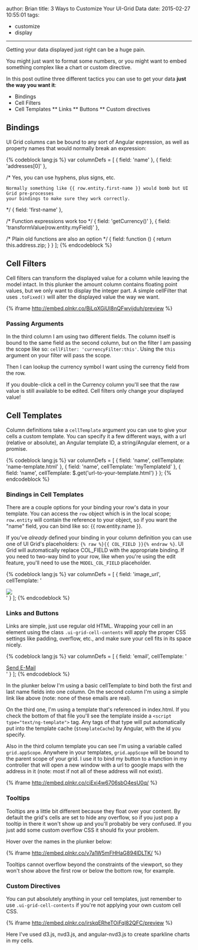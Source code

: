 author: Brian
title: 3 Ways to Customize Your UI-Grid Data
date: 2015-02-27 10:55:01
tags:
 - customize
 - display
---

<!-- 5 ways to display data the way you want -->

Getting your data displayed just right can be a huge pain.

You might just want to format some numbers, or you might want to embed something complex like a chart or custom directive.

In this post outline three different tactics you can use to get your data **just the way you want it**:

* Bindings
* Cell Filters
* Cell Templates
** Links
** Buttons
** Custom directives

## Bindings

UI Grid columns can be bound to any sort of Angular expression, as well as property names that would normally break an expression:

{% codeblock lang:js %}
var columnDefs = [
  { field: 'name' },
  { field: 'addresses[0]' },

  /*
    Yes, you can use hyphens, plus signs, etc.

    Normally something like {{ row.entity.first-name }} would bomb but UI Grid pre-processes
    your bindings to make sure they work correctly.
  */
  { field: 'first-name' }, 

  /* Function expressions work too */
  { field: 'getCurrency()' },
  { field: 'transformValue(row.entity.myField)' },

  /* Plain old functions are also an option */
  { field: function () { return this.address.zip; } }
];
{% endcodeblock %}

## Cell Filters

Cell filters can transform the displayed value for a column while leaving the model intact. In this plunker the amount column contains floating point values, but we only want to display the integer part. A simple cellFilter that uses `.toFixed()` will alter the displayed value the way we want.

{% iframe http://embed.plnkr.co/BjLqXGiUI8nQFwvijduh/preview %}

### Passing Arguments ###

In the third column I am using two different fields. The column itself is bound to the same field as the second column, but on the filter I am passing the scope like so: `cellFilter: 'currencyFilter:this'`.  Using the `this` argument on your filter will pass the scope.

Then I can lookup the currency symbol I want using the currency field from the row.

If you double-click a cell in the Currency column you'll see that the raw value is still available to be edited. Cell filters only change your displayed value!

## Cell Templates ##

Column definitions take a `cellTemplate` argument you can use to give your cells a custom template. You can specify it a few different ways, with a url (relative or absolute), an Angular template ID, a string/Angular element, or a promise.

{% codeblock lang:js %}
var columnDefs = [
  { field: 'name', cellTemplate: 'name-template.html' },
  { field: 'name', cellTemplate: 'myTemplateId' },
  { field: 'name', cellTemplate: $.get('url-to-your-template.html') }
};
{% endcodeblock %}

### Bindings in Cell Templates ###

There are a couple options for your binding your row's data in your template. You can access the `row` object which is in the local scope; `row.entity` will contain the reference to your object, so if you want the "name" field, you can bind like so: {{ row.entity.name }}.

If you've *already* defined your binding in your column definition you can use one of UI Grid's placeholders: `{% raw %}{{ COL_FIELD }}{% endraw %}`. UI Grid will automatically replace COL_FIELD with the appropriate binding. If you need to two-way bind to your row, like when you're using the edit feature, you'll need to use the `MODEL_COL_FIELD` placeholder.

{% codeblock lang:js %}
var columnDefs = [
  {
    field: 'image_url',
    cellTemplate: '<div class="ui-grid-cell-contents"><img src="{% raw %}{{ COL_FIELD }}{% endraw %}" /></div>'
  }
];
{% endcodeblock %}

### Links and Buttons ###

Links are simple, just use regular old HTML. Wrapping your cell in an element using the class `.ui-grid-cell-contents` will apply the proper CSS settings like padding, overflow, etc., and make sure your cell fits in its space nicely.

{% codeblock lang:js %}
var columnDefs = [
  {
    field: 'email',
    cellTemplate: '<div class="ui-grid-cell-contents"><a href="mailto:{% raw %}{{ COL_FIELD }}{% endraw %}">Send E-Mail</a></div>'
  }
];
{% endcodeblock %}

In the plunker below I'm using a basic cellTemplate to bind both the first and last name fields into one column. On the second column I'm using a simple link like above (note: none of these emails are real).

On the third one, I'm using a template that's referenced in index.html. If you check the bottom of that file you'll see the template inside a `<script type="text/ng-template">` tag. Any tags of that type will put automatically put into the template cache (`$templateCache`) by Angular, with the id you specify.

Also in the third column template you can see I'm using a variable called `grid.appScope`. Anywhere in your templates, `grid.appScope` will be bound to the parent scope of your grid. I use it to bind my button to a function in my controller that will open a new window with a url to google maps with the address in it (note: most if not all of these address will not exist).

{% iframe http://embed.plnkr.co/ciExi4w6706sbO4esU0q/ %}

### Tooltips ###

Tooltips are a little bit different because they float over your content. By default the grid's cells are set to hide any overflow, so if you just pop a tooltip in there it won't show up and you'll probably be very confused. If you just add some custom overflow CSS it should fix your problem.

Hover over the names in the plunker below:

{% iframe http://embed.plnkr.co/v7a1W5mFHHaG894IDLTK/ %}

Tooltips cannot overflow beyond the constraints of the viewport, so they won't show above the first row or below the bottom row, for example.

### Custom Directives ###

You can put absolutely anything in your cell templates, just remember to use `.ui-grid-cell-contents` if you're not applying your own custom cell CSS.

{% iframe http://embed.plnkr.co/irskqERheTOiFql82QFC/preview %}

Here I've used d3.js, nvd3.js, and angular-nvd3.js to create sparkline charts in my cells.
